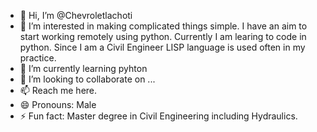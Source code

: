 - 👋 Hi, I’m @Chevroletlachoti
- 👀 I’m interested in making complicated things simple. I have an aim to start working remotely using python. Currently I am learing to code in python. Since I am a Civil Engineer LISP language is used often in my practice. 
- 🌱 I’m currently learning pyhton
- 💞️ I’m looking to collaborate on ...
- 📫 Reach me here. 
- 😄 Pronouns: Male
- ⚡ Fun fact: Master degree in Civil Engineering including Hydraulics. 

<!---
Chevroletlachoti/Chevroletlachoti is a ✨ special ✨ repository because its `README.md` (this file) appears on your GitHub profile.
You can click the Preview link to take a look at your changes.
--->
